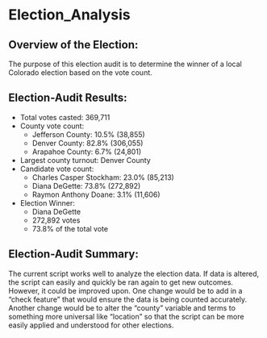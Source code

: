 # Election_Analysis

## Overview of the Election:
The purpose of this election audit is to determine the winner of a local Colorado election based on the vote count. 

## Election-Audit Results:
*	Total votes casted: 369,711
*	County vote count:
    * Jefferson County: 10.5% (38,855)
    * Denver County: 82.8% (306,055)
    * Arapahoe County: 6.7% (24,801)
*	Largest county turnout: Denver County
*	Candidate vote count:
    * Charles Casper Stockham: 23.0% (85,213)
    * Diana DeGette: 73.8% (272,892)
    * Raymon Anthony Doane: 3.1% (11,606)
*	Election Winner: 
    * Diana DeGette
    * 272,892 votes
    * 73.8% of the total vote

## Election-Audit Summary:
The current script works well to analyze the election data. If data is altered, the script can easily and quickly be ran again to get new outcomes. However, it could be improved upon. One change would be to add in a “check feature” that would ensure the data is being counted accurately. Another change would be to alter the “county” variable and terms to something more universal like “location” so that the script can be more easily applied and understood for other elections. 

